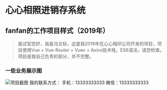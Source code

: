 # 心心相照进销存系统
## fanfan的工作项目样式（2019年）

> 面试官您好，我是冯文标，这是我2019年在心心相印公司开发的项目，项目使用Vue + Vue-Router + Vuex + Axios技术栈，ES6语法，请您检查。项目是我自己负责的部分，并不完整。

### 一些业务展示图
![项目截图](https://raw.githubusercontent.com/shaoshanhuan/kl_jxc/master/_docs/video_2019-09-16_164641%5B00_00_06--00_00_26%5D.gif)
我的联系方式：
手机：13333333333
微信：13333333333

